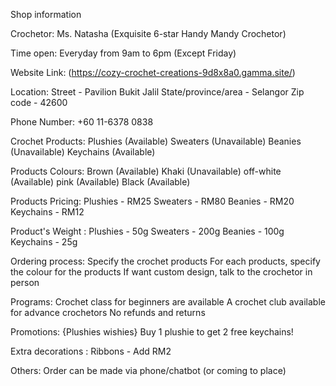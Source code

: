 Shop information

Crochetor:
Ms. Natasha (Exquisite 6-star Handy Mandy Crochetor)

Time open:
Everyday from 9am to 6pm (Except Friday)

Website Link:
(https://cozy-crochet-creations-9d8x8a0.gamma.site/)

Location:
Street - Pavilion Bukit Jalil
State/province/area - Selangor
Zip code - 42600

Phone Number:
+60 11-6378 0838

Crochet Products:
Plushies (Available)
Sweaters (Unavailable)
Beanies (Unavailable)
Keychains (Available)

Products Colours:
Brown (Available)
Khaki (Unavailable)
off-white (Available)
pink (Available)
Black (Available)

Products Pricing:
Plushies - RM25
Sweaters - RM80
Beanies - RM20
Keychains - RM12

Product's Weight :
Plushies - 50g
Sweaters - 200g
Beanies - 100g
Keychains - 25g


Ordering process:
Specify the crochet products
For each products, specify the colour for the products
If want custom design, talk to the crochetor in person

Programs:
Crochet class for beginners are available 
A crochet club available for advance crochetors
No refunds and returns

Promotions:
{Plushies wishies} Buy 1 plushie to get 2 free keychains! 

Extra decorations :
Ribbons - Add RM2


Others:
Order can be made via phone/chatbot (or coming to place)
